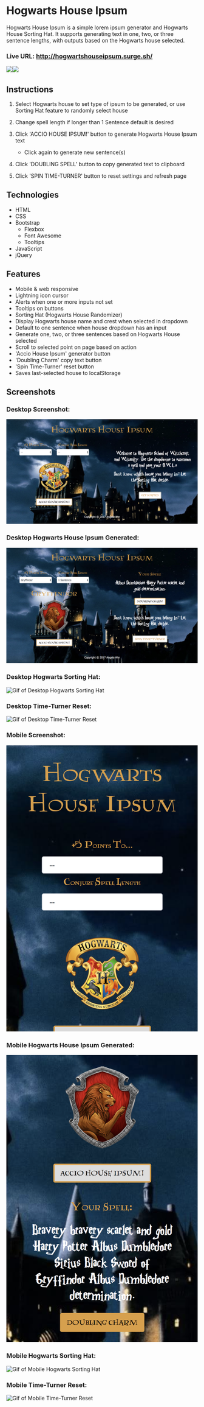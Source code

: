 # Hogwarts House Ipsum
Hogwarts House Ipsum is a simple lorem ipsum generator and Hogwarts House Sorting Hat. It supports generating text in one, two, or three sentence lengths, with outputs based on the Hogwarts house selected.

### Live URL: http://hogwartshouseipsum.surge.sh/

<img src="screenshots/mobile-sort.gif" height="500"><img src="screenshots/mobile-time-turner-reset.gif" height="500">

## Instructions
1. Select Hogwarts house to set type of ipsum to be generated, or use Sorting Hat feature to randomly select house

2. Change spell length if longer than 1 Sentence default is desired

3. Click 'ACCIO HOUSE IPSUM!' button to generate Hogwarts House Ipsum text
   - Click again to generate new sentence(s)

4. Click 'DOUBLING SPELL' button to copy generated text to clipboard

5. Click 'SPIN TIME-TURNER' button to reset settings and refresh page

## Technologies
- HTML
- CSS
- Bootstrap
  * Flexbox
  * Font Awesome
  * Tooltips
- JavaScript
- jQuery

## Features
- Mobile & web responsive
- Lightning icon cursor
- Alerts when one or more inputs not set
- Tooltips on buttons
- Sorting Hat (Hogwarts House Randomizer)
- Display Hogwarts house name and crest when selected in dropdown
- Default to one sentence when house dropdown has an input
- Generate one, two, or three sentences based on Hogwarts House selected
- Scroll to selected point on page based on action
- 'Accio House Ipsum' generator button
- 'Doubling Charm' copy text button
- 'Spin Time-Turner' reset button
- Saves last-selected house to localStorage

## Screenshots
### Desktop Screenshot:
![Image of Desktop Screenshot](screenshots/desktop-home.png)

### Desktop Hogwarts House Ipsum Generated:
![Image of Desktop Hogwarts House Ipsum Generated](screenshots/desktop-spell.png)

### Desktop Hogwarts Sorting Hat:
![Gif of Desktop Hogwarts Sorting Hat](screenshots/desktop-sort.gif)

### Desktop Time-Turner Reset:
![Gif of Desktop Time-Turner Reset](screenshots/desktop-time-turner-reset.gif)

### Mobile Screenshot:
![Image of Mobile Screenshot](screenshots/mobile-home.png)

### Mobile Hogwarts House Ipsum Generated:
![Image of Mobile Hogwarts House Ipsum Generated](screenshots/mobile-spell.png)

### Mobile Hogwarts Sorting Hat:
![Gif of Mobile Hogwarts Sorting Hat](screenshots/mobile-sort.gif)

### Mobile Time-Turner Reset:
![Gif of Mobile Time-Turner Reset](screenshots/mobile-time-turner-reset.gif)
